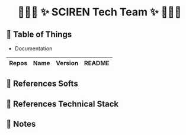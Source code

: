 # <p align="center">:tada::tada::tada: ✨ SCIREN Tech Team ✨ :tada::tada::tada:</p>

## :newspaper: Table of Things

+ Documentation

Repos | Name | Version | README
-----|-----|-----|-----


## :bookmark_tabs: References Softs

## :bookmark_tabs: References Technical Stack

## :memo: Notes
